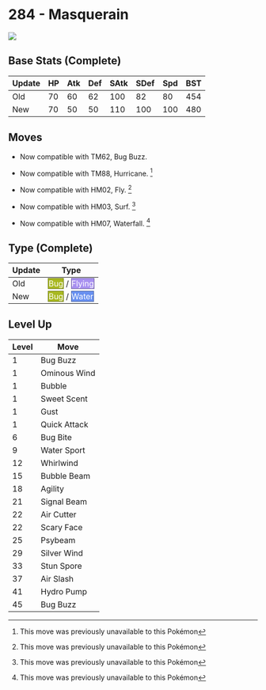 # 284 - Masquerain
![][284]

## Base Stats (Complete)

Update | HP | Atk | Def | SAtk | SDef | Spd | BST
---    | ---| --- | --- | ---  | ---  | --- | ---
Old    | 70 |  60 |  62 |  100  |  82  |  80  |  454
New    | 70 |  50 |  50 |  110  |  100  |  100  |  480

## Moves

 - Now compatible with TM62, Bug Buzz.

 - Now compatible with TM88, Hurricane. [^1]

 - Now compatible with HM02, Fly. [^1]

 - Now compatible with HM03, Surf. [^1]

 - Now compatible with HM07, Waterfall. [^1]

## Type (Complete)

Update | Type
---    | ---
Old    | <span style="color:white; background:#A8B820; border: 1px solid #6D7815">Bug</span> / <span style="color:white; background:#A890F0; border: 1px solid #6D5E9C">Flying</span>
New    | <span style="color:white; background:#A8B820; border: 1px solid #6D7815">Bug</span> / <span style="color:white; background:#6890F0; border: 1px solid #445E9C">Water</span>

## Level Up

Level | Move
---   | ---
  1   | Bug Buzz
  1   | Ominous Wind
  1   | Bubble
  1   | Sweet Scent
  1   | Gust
  1   | Quick Attack
  6   | Bug Bite
  9   | Water Sport
 12   | Whirlwind
 15   | Bubble Beam
 18   | Agility
 21   | Signal Beam
 22   | Air Cutter
 22   | Scary Face
 25   | Psybeam
 29   | Silver Wind
 33   | Stun Spore
 37   | Air Slash
 41   | Hydro Pump
 45   | Bug Buzz



[284]: ../img/pokemon/284.png

[^1]: This move was previously unavailable to this Pokémon
